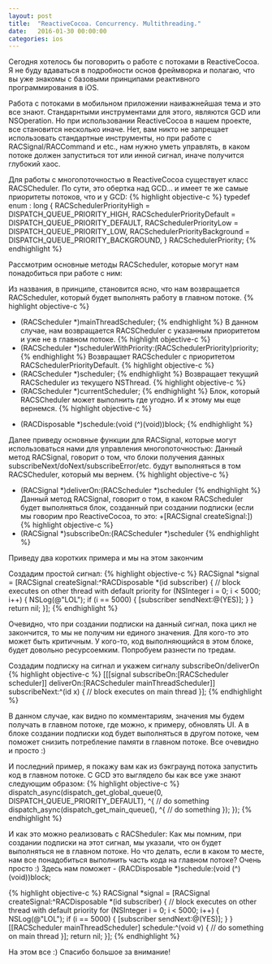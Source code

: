 ```yaml
---
layout: post
title:  "ReactiveCocoa. Concurrency. Multithreading."
date:   2016-01-30 00:00:00
categories: ios
---
```


Сегодня хотелось бы поговорить о работе с потоками в ReactiveCocoa. Я не буду вдаваться в подробности основ фреймворка и полагаю, что вы уже знакомы с базовыми принципами реактивного программирования в iOS. 

Работа с потоками в мобильном приложении наиважнейшая тема и это все знают. Стандарнтыми инструментами для этого, являются GCD или NSOperation. Но при использовании ReactiveCocoa в нашем проекте, все становится несколько иначе. Нет, вам никто не запрещает использовать стандартные инструменты, но при работе с RACSignal/RACCommand и etc., нам нужно уметь управлять, в каком потоке должен запуститься тот или инной сигнал, иначе получится глубокий хаос. 

Для работы с многопоточностью в ReactiveCocoa существует класс RACSCheduler. По сути, это обертка над GCD... и имеет те же самые приоритеты потоков, что и у GCD: 
{% highlight objective-c %}
typedef enum : long {
	RACSchedulerPriorityHigh = DISPATCH_QUEUE_PRIORITY_HIGH,
	RACSchedulerPriorityDefault = DISPATCH_QUEUE_PRIORITY_DEFAULT,
	RACSchedulerPriorityLow = DISPATCH_QUEUE_PRIORITY_LOW,
	RACSchedulerPriorityBackground = DISPATCH_QUEUE_PRIORITY_BACKGROUND,
} RACSchedulerPriority;
{% endhighlight %}

Рассмотрим основные методы RACScheduler, которые могут нам понадобиться при работе с ним:

Из названия, в принципе, становится ясно, что нам возвращается RACScheduler, который будет выполнять работу в главном потоке.
{% highlight objective-c %}
+ (RACScheduler *)mainThreadScheduler;
{% endhighlight %}
В данном случае, нам возвращается RACSCheduler с указанным приоритетом и уже не в главном потоке.
{% highlight objective-c %}
+ (RACScheduler *)schedulerWithPriority:(RACSchedulerPriority)priority;
{% endhighlight %}
Возвращает RACScheduler c приоритетом RACSchedulerPriorityDefault.
{% highlight objective-c %}
+ (RACScheduler *)scheduler;
{% endhighlight %}
Возвращает текущий RACScheduler из текущего NSThread. 
{% highlight objective-c %}
+ (RACScheduler *)currentScheduler;
{% endhighlight %}
Блок, который RACSCheduler может выполнить где угодно. И к этому мы еще вернемся.
{% highlight objective-c %}
- (RACDisposable *)schedule:(void (^)(void))block;
{% endhighlight %}

Далее приведу основные функции для RACSignal, которые могут использоваться нами для управления многопоточностью:
Данный метод RACSignal, говорит о том, что блоки получения данных subscribeNext/doNext/subscribeError/etc. будут выполняться в том RACSCheduler, который мы вернем.
{% highlight objective-c %}
- (RACSignal *)deliverOn:(RACScheduler *)scheduler
{% endhighlight %}
Данный метод RACSignal, говорит о том, в каком RACScheduler будет выполняться блок, созданный при создании подписки (если мы говорим про ReactiveCocoa, то это: +[RACSignal createSignal:])
{% highlight objective-c %}
- (RACSignal *)subscribeOn:(RACScheduler *)scheduler
{% endhighlight %}

Приведу два коротких примера и мы на этом закончим

Создадим простой сигнал:
{% highlight objective-c %}
RACSignal *signal = [RACSignal createSignal:^RACDisposable *(id <RACSubscriber> subscriber) {
// block executes on other thread with default priority
        for (NSInteger i = 0; i < 5000; i++) {
            NSLog(@"LOL");
            if (i == 5000) {
            [subscriber sendNext:@(YES)];
            }
        }
        return nil;
    }];
{% endhighlight %}

Очевидно, что при создании подписки на данный сигнал, пока цикл не закончится, то мы не получим ни единого значения. Для кого-то это может быть критичным. У кого-то, код выполняющийся в этом блоке, будет довольно ресурсоемким. Попробуем разнести по тредам.

Создадим подписку на сигнал и укажем сигналу subscribeOn/deliverOn
{% highlight objective-c %}
[[[signal subscribeOn:[RACScheduler scheduler]]
                deliverOn:[RACScheduler mainThreadScheduler]] subscribeNext:^(id x) {
                // block executes on main thread
}];
{% endhighlight %}

В данном случае, как видно по комментариям, значения мы будем получать в главном потоке, где можно, к примеру, обновлять UI. А в блоке создании подписки код будет выполняться в другом потоке, чем поможет снизить потребление памяти в главном потоке. Все очевидно и просто :)

И последний пример, я покажу вам как из бэкграунд потока запустить код в главном потоке. 
С GCD это выглядело бы как все уже знают следующим образом:
{% highlight objective-c %}
dispatch_async(dispatch_get_global_queue(0, DISPATCH_QUEUE_PRIORITY_DEFAULT), ^{
        // do something
        dispatch_async(dispatch_get_main_queue(), ^{
            // do something
        });
    });
{% endhighlight %}

И как это можно реализовать с RACSheduler:
Как мы помним, при создании подписки на этот сигнал, мы указали, что он будет выполняться не в главном потоке. Но что делать, если в каком то месте, нам все понадобиться выполнить часть кода на главном потоке? Очень просто :) Здесь нам поможет - (RACDisposable *)schedule:(void (^)(void))block;

{% highlight objective-c %}
RACSignal *signal = [RACSignal createSignal:^RACDisposable *(id <RACSubscriber> subscriber) {
// block executes on other thread with default priority
        for (NSInteger i = 0; i < 5000; i++) {
            NSLog(@"LOL");
            if (i == 5000) {
            [subscriber sendNext:@(YES)];
            }
        }
        [[RACScheduler mainThreadScheduler] schedule:^(void v) {
            // do something on main thread
        }];
        return nil;
    }];
{% endhighlight %}

На этом все :) Спасибо большое за внимание!

